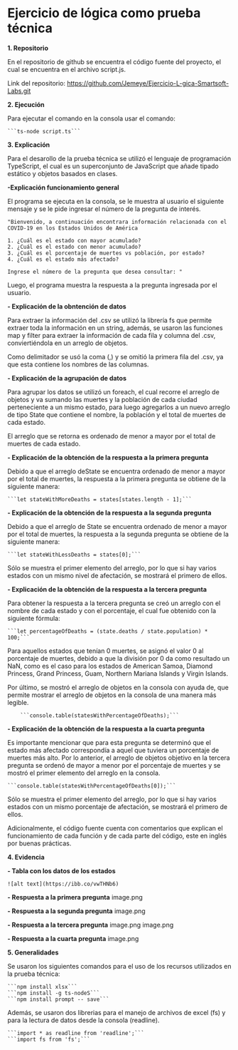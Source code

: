 # Ejercicio de lógica como prueba técnica

**1. Repositorio**

En el repositorio de github se encuentra el código fuente del proyecto, el cual se encuentra en el archivo script.js. 

Link del repositorio: https://github.com/Jemeye/Ejercicio-L-gica-Smartsoft-Labs.git

**2. Ejecución**

Para ejecutar el comando en la consola usar el comando: 
    
    ```ts-node script.ts```

**3. Explicación** 

Para el desarollo de la prueba técnica se utilizó el lenguaje de programación TypeScript, el cual es un superconjunto de JavaScript que añade tipado estático y objetos basados en clases. 

**-Explicación funcionamiento general**

El programa se ejecuta en la consola, se le muestra al usuario el siguiente mensaje y se le pide ingresar el número de la pregunta de interés. 

    "Bienvenido, a continuación encontrara información relacionada con el COVID-19 en los Estados Unidos de América

    1. ¿Cuál es el estado con mayor acumulado?
    2. ¿Cuál es el estado con menor acumulado?
    3. ¿Cuál es el porcentaje de muertes vs población, por estado?
    4. ¿Cuál es el estado más afectado?

    Ingrese el número de la pregunta que desea consultar: "
 
Luego, el programa muestra la respuesta a la pregunta ingresada por el usuario.

    
**- Explicación de la obntención de datos**

Para extraer la información del .csv se utilizó la librería fs que permite extraer toda la información en un string, además, se usaron las funciones map y filter para extraer la información de cada fila y columna del .csv, conviertiéndola en un arreglo de objetos.

Como delimitador se usó la coma (,) y se omitió la primera fila del .csv, ya que esta contiene los nombres de las columnas.

**- Explicación de la agrupación de datos**

Para agrupar los datos se utilizó un foreach, el cual recorre el arreglo de objetos y va sumando las muertes y la población de cada ciudad perteneciente a un mismo estado, para luego agregarlos a un nuevo arreglo de tipo State que contiene el nombre, la población y el total de muertes de cada estado. 

El arreglo que se retorna es ordenado de menor a mayor por el total de muertes de cada estado.

**- Explicación de la obtención de la respuesta a la primera pregunta**

Debido a que el arreglo deState se encuentra ordenado de menor a mayor por el total de muertes, la respuesta a la primera pregunta se obtiene de la siguiente manera: 

    ```let stateWithMoreDeaths = states[states.length - 1];```

**- Explicación de la obtención de la respuesta a la segunda pregunta**

Debido a que el arreglo de State se encuentra ordenado de menor a mayor por el total de muertes, la respuesta a la segunda pregunta se obtiene de la siguiente manera: 

    ```let stateWithLessDeaths = states[0];```

Sólo se muestra el primer elemento del arreglo, por lo que si hay varios estados con un mismo nivel de afectación, se mostrará el primero de ellos.

**- Explicación de la obtención de la respuesta a la tercera pregunta**

Para obtener la respuesta a la tercera pregunta se creó un arreglo con el nombre de cada estado y con el porcentaje, el cual fue obtenido con la siguiente fórmula: 

    ```let percentageOfDeaths = (state.deaths / state.population) * 100;```

Para aquellos estados que tenían 0 muertes, se asignó el valor 0 al porcentaje de muertes, debido a que la división por 0 da como resultado un NaN, como es el caso para los estados de American Samoa, Diamond Princess, Grand Princess, Guam, Northern Mariana Islands y Virgin Islands.

Por último, se mostró el arreglo de objetos en la consola con ayuda de, que permite mostrar el arreglo de objetos en la consola de una manera más legible.
    
        ```console.table(statesWithPercentageOfDeaths);```

**- Explicación de la obtención de la respuesta a la cuarta pregunta**

Es importante mencionar que para esta pregunta se determinó que el estado más afectado correspondía a aquel que tuviera un porcentaje de muertes más alto. Por lo anterior, el arreglo de objetos objetivo en la tercera pregunta se ordenó de mayor a menor por el porcentaje de muertes y se mostró el primer elemento del arreglo en la consola.

    ```console.table(statesWithPercentageOfDeaths[0]);```   

Sólo se muestra el primer elemento del arreglo, por lo que si hay varios estados con un mismo porcentaje de afectación, se mostrará el primero de ellos.

Adicionalmente, el código fuente cuenta con comentarios que explican el funcionamiento de cada función y de cada parte del código, este en inglés por buenas prácticas.

**4. Evidencia**
 
  **- Tabla con los datos de los estados**
 
    ![alt text](https://ibb.co/vwTHNb6)

  **- Respuesta a la primera pregunta**
    image.png

  **- Respuesta a la segunda pregunta**
  image.png

  **- Respuesta a la tercera pregunta**
  image.png
  image.png

  **- Respuesta a la cuarta pregunta**
  image.png


**5. Generalidades**

Se usaron los siguientes comandos para el uso de los recursos utilizados en la prueba técnica:

    ```npm install xlsx```
    ```npm install -g ts-nodeS```
    ```npm install prompt -- save```
    
Además, se usaron dos librerias para el manejo de archivos de excel (fs) y para la lectura de datos desde la consola (readline).

    ```import * as readline from 'readline';```
    ```import fs from 'fs';```
    

